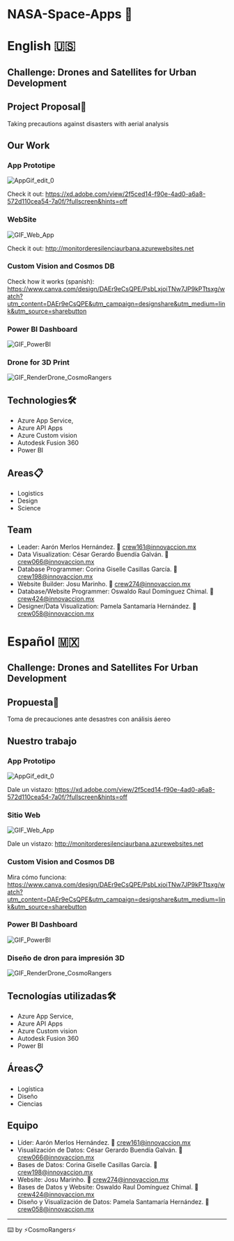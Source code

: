 # NASA-Space-Apps 🚀

# English 🇺🇸


## Challenge: Drones and Satellites for Urban Development


## Project Proposal📄
Taking precautions against disasters with aerial analysis

## Our Work
### App Prototipe
![AppGif_edit_0](https://user-images.githubusercontent.com/78579909/136032152-a9252851-5f0c-4dd9-b3aa-c41856b6e14d.gif)

Check it out: https://xd.adobe.com/view/2f5ced14-f90e-4ad0-a6a8-572d110cea54-7a0f/?fullscreen&hints=off

### WebSite
![GIF_Web_App](https://user-images.githubusercontent.com/78579909/136032746-85ce0af2-1589-4aef-8db5-e596e521ba00.gif)

Check it out: http://monitorderesilenciaurbana.azurewebsites.net

### Custom Vision and Cosmos DB
Check how it works (spanish): https://www.canva.com/design/DAEr9eCsQPE/PsbLxjoiTNw7JP9kPTtsxg/watch?utm_content=DAEr9eCsQPE&utm_campaign=designshare&utm_medium=link&utm_source=sharebutton


### Power BI Dashboard
![GIF_PowerBI](https://user-images.githubusercontent.com/78579909/136032944-ea1a495d-b926-45f8-859d-e4558bce647f.gif)

### Drone for 3D Print
![GIF_RenderDrone_CosmoRangers](https://user-images.githubusercontent.com/78579909/136033049-92249669-7b56-43ea-b54a-44e79f1f9cbf.gif)


## Technologies🛠️
- Azure App Service, 
- Azure API Apps
- Azure Custom vision
- Autodesk Fusion 360
- Power BI


## Areas📋
- Logistics
- Design
- Science


## Team
- Leader: Aarón Merlos Hernández. 📧 crew161@innovaccion.mx
- Data Visualization: César Gerardo Buendía Galván. 📧 crew066@innovaccion.mx
- Database Programmer: Corina Giselle Casillas García. 📧 crew198@innovaccion.mx
- Website Builder: Josu Marinho. 📧 crew274@innovaccion.mx
- Database/Website Programmer: Oswaldo Raul Domínguez Chimal. 📧 crew424@innovaccion.mx
- Designer/Data Visualization: Pamela Santamaría Hernández. 📧 crew058@innovaccion.mx



# Español 🇲🇽
## Challenge: Drones and Satellites For Urban Development


## Propuesta📄
Toma de precauciones ante desastres con análisis áereo


## Nuestro trabajo
### App Prototipo
![AppGif_edit_0](https://user-images.githubusercontent.com/78579909/136032152-a9252851-5f0c-4dd9-b3aa-c41856b6e14d.gif)

Dale un vistazo: https://xd.adobe.com/view/2f5ced14-f90e-4ad0-a6a8-572d110cea54-7a0f/?fullscreen&hints=off

### Sitio Web
![GIF_Web_App](https://user-images.githubusercontent.com/78579909/136032746-85ce0af2-1589-4aef-8db5-e596e521ba00.gif)

Dale un vistazo: http://monitorderesilenciaurbana.azurewebsites.net

### Custom Vision and Cosmos DB
Mira cómo funciona: https://www.canva.com/design/DAEr9eCsQPE/PsbLxjoiTNw7JP9kPTtsxg/watch?utm_content=DAEr9eCsQPE&utm_campaign=designshare&utm_medium=link&utm_source=sharebutton

### Power BI Dashboard
![GIF_PowerBI](https://user-images.githubusercontent.com/78579909/136032944-ea1a495d-b926-45f8-859d-e4558bce647f.gif)

### Diseño de dron para impresión 3D
![GIF_RenderDrone_CosmoRangers](https://user-images.githubusercontent.com/78579909/136033049-92249669-7b56-43ea-b54a-44e79f1f9cbf.gif)


## Tecnologías utilizadas🛠️ 
- Azure App Service, 
- Azure API Apps
- Azure Custom vision
- Autodesk Fusion 360
- Power BI


## Áreas📋
- Logística
- Diseño
- Ciencias


## Equipo
- Líder: Aarón Merlos Hernández. 📧 crew161@innovaccion.mx
- Visualización de Datos: César Gerardo Buendía Galván. 📧 crew066@innovaccion.mx
- Bases de Datos: Corina Giselle Casillas García. 📧 crew198@innovaccion.mx
- Website: Josu Marinho. 📧 crew274@innovaccion.mx
- Bases de Datos y Website: Oswaldo Raul Domínguez Chimal. 📧 crew424@innovaccion.mx
- Diseño y Visualización de Datos: Pamela Santamaría Hernández. 📧 crew058@innovaccion.mx

___
⌨️ by ⚡CosmoRangers⚡
